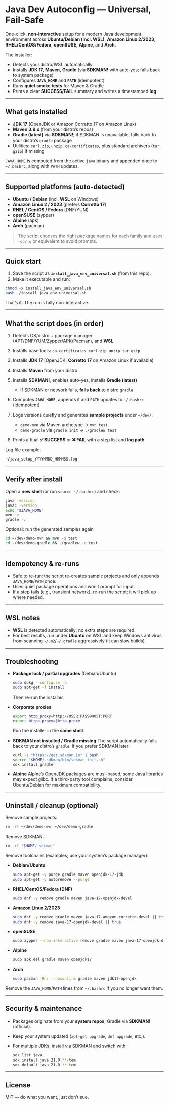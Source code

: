 # Java Dev Autoconfig — **Universal, Fail-Safe**

One-click, **non-interactive** setup for a modern Java development environment across **Ubuntu/Debian (incl. WSL)**, **Amazon Linux 2/2023**, **RHEL/CentOS/Fedora**, **openSUSE**, **Alpine**, and **Arch**.

The installer:

* Detects your distro/WSL automatically
* Installs **JDK 17**, **Maven**, **Gradle** (via **SDKMAN!** with auto-yes; falls back to system package)
* Configures **`JAVA_HOME`** and **`PATH`** (idempotent)
* Runs **quiet smoke tests** for Maven & Gradle
* Prints a clear **SUCCESS/FAIL** summary and writes a timestamped **log**

---

## What gets installed

* **JDK 17** (OpenJDK or Amazon Corretto 17 on Amazon Linux)
* **Maven 3.9.x** (from your distro’s repos)
* **Gradle (latest)** via **SDKMAN!**; if SDKMAN is unavailable, falls back to your distro’s `gradle` package
* Utilities: `curl`, `zip`, `unzip`, `ca-certificates`, plus standard archivers (`tar`, `gzip`) if missing

`JAVA_HOME` is computed from the active `java` binary and appended once to `~/.bashrc`, along with `PATH` updates.

---

## Supported platforms (auto-detected)

* **Ubuntu / Debian** (incl. **WSL** on Windows)
* **Amazon Linux 2 / 2023** (prefers **Corretto 17**)
* **RHEL / CentOS / Fedora** (DNF/YUM)
* **openSUSE** (zypper)
* **Alpine** (apk)
* **Arch** (pacman)

> The script chooses the right package names for each family and uses `-qq/-q` or equivalent to avoid prompts.

---

## Quick start

1. Save the script as **`install_java_env_universal.sh`** (from this repo).
2. Make it executable and run:

```bash
chmod +x install_java_env_universal.sh
bash ./install_java_env_universal.sh
```

That’s it. The run is fully non-interactive.

---

## What the script does (in order)

1. Detects OS/distro + package manager (APT/DNF/YUM/Zypper/APK/Pacman), and **WSL**
2. Installs base tools: `ca-certificates curl zip unzip tar gzip`
3. Installs **JDK 17** (OpenJDK; **Corretto 17** on Amazon Linux if available)
4. Installs **Maven** from your distro
5. Installs **SDKMAN!**, enables auto-yes, installs **Gradle (latest)**

   * If SDKMAN or network fails, **falls back** to distro `gradle`
6. Computes **`JAVA_HOME`**, appends it and `PATH` updates to `~/.bashrc` (idempotent)
7. Logs versions quietly and generates **sample projects** under `~/dev/`:

   * `demo-mvn` via Maven archetype → `mvn test`
   * `demo-gradle` via `gradle init` → `./gradlew test`
8. Prints a final **✅ SUCCESS** or **❌ FAIL** with a step list and **log path**

Log file example:

```
~/java_setup_YYYYMMDD_HHMMSS.log
```

---

## Verify after install

Open a **new shell** (or run `source ~/.bashrc`) and check:

```bash
java -version
javac -version
echo "$JAVA_HOME"
mvn -v
gradle -v
```

Optional: run the generated samples again

```bash
cd ~/dev/demo-mvn && mvn -q test
cd ~/dev/demo-gradle && ./gradlew -q test
```

---

## Idempotency & re-runs

* Safe to re-run: the script re-creates sample projects and only appends `JAVA_HOME`/`PATH` once.
* Uses quiet package operations and won’t prompt for input.
* If a step fails (e.g., transient network), re-run the script; it will pick up where needed.

---

## WSL notes

* **WSL** is detected automatically; no extra steps are required.
* For best results, run under **Ubuntu** on WSL and keep Windows antivirus from scanning `~/.m2`/`~/.gradle` aggressively (it can slow builds).

---

## Troubleshooting

* **Package lock / partial upgrades** (Debian/Ubuntu)

  ```bash
  sudo dpkg --configure -a
  sudo apt-get -f install
  ```

  Then re-run the installer.

* **Corporate proxies**

  ```bash
  export http_proxy=http://USER:PASS@HOST:PORT
  export https_proxy=$http_proxy
  ```

  Run the installer in the **same shell**.

* **SDKMAN not installed / Gradle missing**
  The script automatically falls back to your distro’s `gradle`.
  If you prefer SDKMAN later:

  ```bash
  curl -s "https://get.sdkman.io" | bash
  source "$HOME/.sdkman/bin/sdkman-init.sh"
  sdk install gradle
  ```

* **Alpine**
  Alpine’s OpenJDK packages are musl-based; some Java libraries may expect glibc. If a third-party tool complains, consider Ubuntu/Debian for maximum compatibility.

---

## Uninstall / cleanup (optional)

Remove sample projects:

```bash
rm -rf ~/dev/demo-mvn ~/dev/demo-gradle
```

Remove SDKMAN:

```bash
rm -rf "$HOME/.sdkman"
```

Remove toolchains (examples; use your system’s package manager):

* **Debian/Ubuntu**

  ```bash
  sudo apt-get -y purge gradle maven openjdk-17-jdk
  sudo apt-get -y autoremove --purge
  ```

* **RHEL/CentOS/Fedora (DNF)**

  ```bash
  sudo dnf -y remove gradle maven java-17-openjdk-devel
  ```

* **Amazon Linux 2/2023**

  ```bash
  sudo dnf -y remove gradle maven java-17-amazon-corretto-devel || true
  sudo dnf -y remove java-17-openjdk-devel || true
  ```

* **openSUSE**

  ```bash
  sudo zypper --non-interactive remove gradle maven java-17-openjdk-devel
  ```

* **Alpine**

  ```bash
  sudo apk del gradle maven openjdk17
  ```

* **Arch**

  ```bash
  sudo pacman -Rns --noconfirm gradle maven jdk17-openjdk
  ```

Remove the `JAVA_HOME`/`PATH` lines from `~/.bashrc` if you no longer want them.

---

## Security & maintenance

* Packages originate from your **system repos**; Gradle via **SDKMAN!** (official).
* Keep your system updated (`apt-get upgrade`, `dnf upgrade`, etc.).
* For multiple JDKs, install via SDKMAN and switch with:

  ```bash
  sdk list java
  sdk install java 21.0.**-tem
  sdk default java 21.0.**-tem
  ```

---

## License

MIT — do what you want, just don’t sue.
